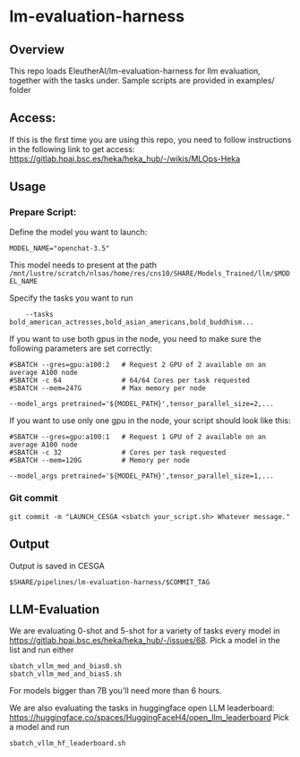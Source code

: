 # lm-evaluation-harness

## Overview
This repo loads EleutherAI/lm-evaluation-harness for llm evaluation, together with the tasks under. Sample scripts are provided in examples/ folder

## Access:

If this is the first time you are using this repo, you need to follow instructions in the following link to get access: https://gitlab.hpai.bsc.es/heka/heka_hub/-/wikis/MLOps-Heka


## Usage

### Prepare Script:

Define the model you want to launch:

```
MODEL_NAME="openchat-3.5"
```
This model needs to present at the path `/mnt/lustre/scratch/nlsas/home/res/cns10/SHARE/Models_Trained/llm/$MODEL_NAME`

Specify the tasks you want to run 

```
    --tasks bold_american_actresses,bold_asian_americans,bold_buddhism...
```

If you want to use both gpus in the node, you need to make sure the following parameters are set correctly:

```
#SBATCH --gres=gpu:a100:2   # Request 2 GPU of 2 available on an average A100 node
#SBATCH -c 64               # 64/64 Cores per task requested
#SBATCH --mem=247G          # Max memory per node

--model_args pretrained='${MODEL_PATH}',tensor_parallel_size=2,...
```
If you want to use only one gpu in the node, your script should look like this:
```
#SBATCH --gres=gpu:a100:1   # Request 1 GPU of 2 available on an average A100 node
#SBATCH -c 32               # Cores per task requested
#SBATCH --mem=120G          # Memory per node

--model_args pretrained='${MODEL_PATH}',tensor_parallel_size=1,...
```
### Git commit

```
git commit -m "LAUNCH_CESGA <sbatch your_script.sh> Whatever message."
```

## Output

Output is saved in CESGA 

```
$SHARE/pipelines/lm-evaluation-harness/$COMMIT_TAG
```

## LLM-Evaluation

We are evaluating 0-shot and 5-shot for a variety of tasks every model in https://gitlab.hpai.bsc.es/heka/heka_hub/-/issues/68.
Pick a model in the list and run either
```
sbatch_vllm_med_and_bias0.sh
sbatch_vllm_med_and_bias5.sh 
```
For models bigger than 7B you'll need more than 6 hours.

We are also evaluating the tasks in huggingface open LLM leaderboard: https://huggingface.co/spaces/HuggingFaceH4/open_llm_leaderboard
Pick a model and run
```
sbatch_vllm_hf_leaderboard.sh
```
